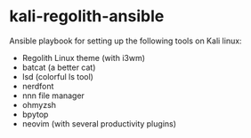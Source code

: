 # kali-regolith-ansible
Ansible playbook for setting up the following tools on Kali linux:
- Regolith Linux theme (with i3wm)
- batcat (a better cat)
- lsd (colorful ls tool)
- nerdfont
- nnn file manager
- ohmyzsh
- bpytop
- neovim (with several productivity plugins)
